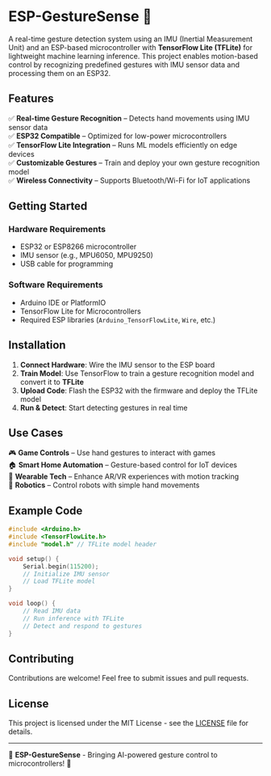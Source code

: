 # ESP-GestureSense 🚀  
A real-time gesture detection system using an IMU (Inertial Measurement Unit) and an ESP-based microcontroller with **TensorFlow Lite (TFLite)** for lightweight machine learning inference. This project enables motion-based control by recognizing predefined gestures with IMU sensor data and processing them on an ESP32.  

## Features  
✅ **Real-time Gesture Recognition** – Detects hand movements using IMU sensor data  
✅ **ESP32 Compatible** – Optimized for low-power microcontrollers  
✅ **TensorFlow Lite Integration** – Runs ML models efficiently on edge devices  
✅ **Customizable Gestures** – Train and deploy your own gesture recognition model  
✅ **Wireless Connectivity** – Supports Bluetooth/Wi-Fi for IoT applications  

## Getting Started  
### Hardware Requirements  
- ESP32 or ESP8266 microcontroller  
- IMU sensor (e.g., MPU6050, MPU9250)  
- USB cable for programming  

### Software Requirements  
- Arduino IDE or PlatformIO  
- TensorFlow Lite for Microcontrollers  
- Required ESP libraries (`Arduino_TensorFlowLite`, `Wire`, etc.)  

## Installation  
1. **Connect Hardware**: Wire the IMU sensor to the ESP board  
2. **Train Model**: Use TensorFlow to train a gesture recognition model and convert it to **TFLite**  
3. **Upload Code**: Flash the ESP32 with the firmware and deploy the TFLite model  
4. **Run & Detect**: Start detecting gestures in real time  

## Use Cases  
🎮 **Game Controls** – Use hand gestures to interact with games  
🏠 **Smart Home Automation** – Gesture-based control for IoT devices  
🦾 **Wearable Tech** – Enhance AR/VR experiences with motion tracking  
🤖 **Robotics** – Control robots with simple hand movements  

## Example Code  
```cpp
#include <Arduino.h>
#include <TensorFlowLite.h>
#include "model.h" // TFLite model header

void setup() {
    Serial.begin(115200);
    // Initialize IMU sensor
    // Load TFLite model
}

void loop() {
    // Read IMU data
    // Run inference with TFLite
    // Detect and respond to gestures
}
```

## Contributing  
Contributions are welcome! Feel free to submit issues and pull requests.  

## License  
This project is licensed under the MIT License - see the [LICENSE](LICENSE) file for details.  

---  
🚀 **ESP-GestureSense** - Bringing AI-powered gesture control to microcontrollers! 🎉
